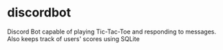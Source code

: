 # discordbot

Discord Bot capable of playing Tic-Tac-Toe and responding to messages.
Also keeps track of users' scores using SQLite
